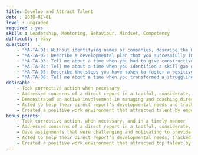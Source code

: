 ```yaml
---
title: Develop and Attract Talent
date : 2018-01-01
level : ungraded
required : yes
skills : Leadership, Mentoring, Behaviour, Mindset, Competency
difficulty : easy
questions   :
    - "MA-TA-01: Without identifying names or companies, describe the most challenging people management situation you have experienced in your role as a manager."
    - "MA-TA-02: Describe a developmental plan that you successfully implemented with a direct report."
    - "MA-TA-03: Tell me about a time when you had to give constructive feedback to a direct report that was not well received. How did you handle the situation?"
    - "MA-TA-04: Tell me about a time when you identified a skill gap on your team. How did you address this issue?"
    - "MA-TA-05: Describe the steps you have taken to foster a positive team environment that encouraged your direct reports to do their best."
    - "MA-TA-06: Tell me about a time when you transformed a struggling team member into a major contributor."
desirable :
    - Took corrective action when necessary
    - Addressed concerns of a direct report in a tactful, considerate, and respectful manner
    - Demonstrated an active involvement in managing and coaching direct reports to identify skills gaps
    - Acted to help their direct report’s developmental needs and tracked their progress
    - Created a positive work environment that attracted talent by empowering and investing in direct reports
bonus points:
    - Took corrective action, when necessary, and in a timely manner
    - Addressed concerns of a direct report in a tactful, considerate, and respectful manner, even when met with hostility
    - Gave assignments that were challenging and motivating to provide development opportunities and identify skill gaps for current and future roles
    - Acted to help their direct report’s developmental needs, tracked their progress, and provided constructive feedback
    - Created a positive work environment that attracted top talent by empowering, rewarding, and investing in direct reports
---
```

